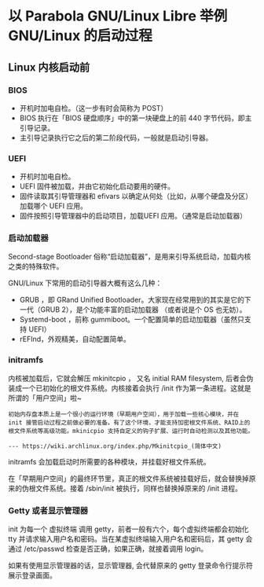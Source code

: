 # 以 Parabola GNU/Linux Libre 举例 GNU/Linux 的启动过程

## Linux 内核启动前

### BIOS

* 开机时加电自检。（这一步有时会简称为 POST）
* BIOS 执行在「BIOS 硬盘顺序」中的第一块硬盘上的前 440 字节代码，即主引导记录。
* 主引导记录执行它之后的第二阶段代码，一般就是启动引导器。

### UEFI

* 开机时加电自检。
* UEFI 固件被加载，并由它初始化启动要用的硬件。
* 固件读取其引导管理器和 efivars 以确定从何处（比如，从哪个硬盘及分区）加载哪个 UEFI 应用。
* 固件按照引导管理器中的启动项目，加载UEFI 应用。（通常是启动加载器）

### 启动加载器
Second-stage Bootloader 俗称“启动加载器”，是用来引导系统启动，加载内核之类的特殊软件。

GNU/Linux 下常用的启动引导器大概有这么几种：

* GRUB ，即 GRand Unified Bootloader。大家现在经常用到的其实是它的下一代（GRUB 2），是个功能丰富的启动加载器
（或者说是个 OS 也无妨）。
* Systemd-boot ，前称 gummiboot。一个配置简单的启动加载器（虽然只支持 UEFI）
* rEFInd，外观精美，自动配置简单。


### initramfs

内核被加载后，它就会解压 mkinitcpio ， 又名 initial RAM filesystem, 后者会伪装成一个已初始化的根文件系统。内核接着会执行 /init 作为第一条进程。这就是所谓的「用户空间」啦~

    初始内存盘本质上是一个很小的运行环境（早期用户空间），用于加载一些核心模块，并在 init 接管启动过程之前做必要的准备。有了这个环境，才能支持加密根文件系统、RAID上的根文件系统等高级功能。mkinicpio 支持自定义的钩子扩展、运行时自动检测以及其他功能。

    --- https://wiki.archlinux.org/index.php/Mkinitcpio_(简体中文)

initramfs 会加载启动时所需要的各种模块，并挂载好根文件系统。

在「早期用户空间」的最终环节里，真正的根文件系统被挂载好后，就会替换掉原来的伪根文件系统。接着 /sbin/init 被执行，同样也替换掉原来的 /init 进程。

### Getty 或者显示管理器

init 为每一个 虚拟终端 调用 getty，前者一般有六个，每个虚拟终端都会初始化 tty 并请求输入用户名和密码。当在某虚拟终端输入用户名和密码后，其 getty 会通过 /etc/passwd 检查是否正确，如果正确，就接着调用 login。

如果有使用显示管理器的话，显示管理器, 会代替原来的 getty 登录命令行提示符展示登录画面。

